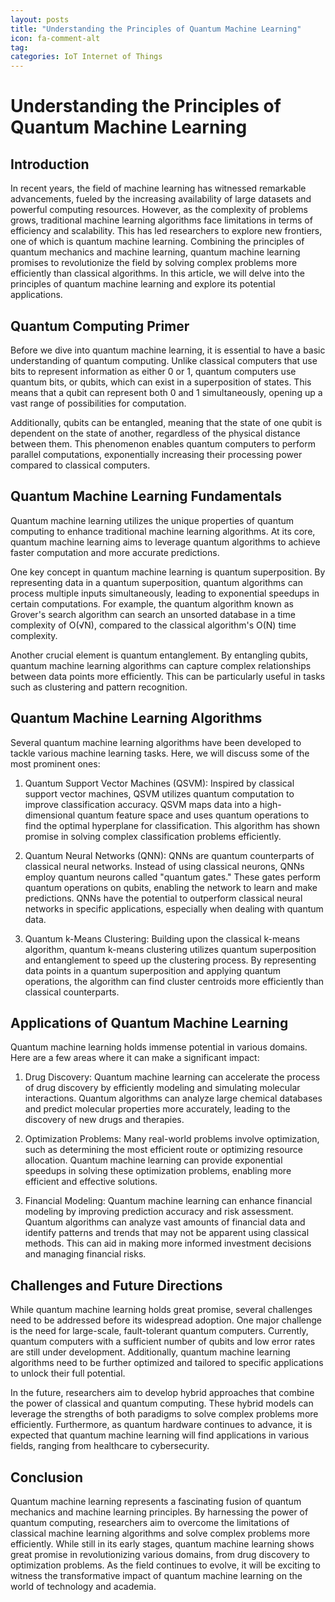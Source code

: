 ```yaml
---
layout: posts
title: "Understanding the Principles of Quantum Machine Learning"
icon: fa-comment-alt
tag:      
categories: IoT Internet of Things
---
```



# Understanding the Principles of Quantum Machine Learning

## Introduction
In recent years, the field of machine learning has witnessed remarkable advancements, fueled by the increasing availability of large datasets and powerful computing resources. However, as the complexity of problems grows, traditional machine learning algorithms face limitations in terms of efficiency and scalability. This has led researchers to explore new frontiers, one of which is quantum machine learning. Combining the principles of quantum mechanics and machine learning, quantum machine learning promises to revolutionize the field by solving complex problems more efficiently than classical algorithms. In this article, we will delve into the principles of quantum machine learning and explore its potential applications.

## Quantum Computing Primer
Before we dive into quantum machine learning, it is essential to have a basic understanding of quantum computing. Unlike classical computers that use bits to represent information as either 0 or 1, quantum computers use quantum bits, or qubits, which can exist in a superposition of states. This means that a qubit can represent both 0 and 1 simultaneously, opening up a vast range of possibilities for computation.

Additionally, qubits can be entangled, meaning that the state of one qubit is dependent on the state of another, regardless of the physical distance between them. This phenomenon enables quantum computers to perform parallel computations, exponentially increasing their processing power compared to classical computers.

## Quantum Machine Learning Fundamentals
Quantum machine learning utilizes the unique properties of quantum computing to enhance traditional machine learning algorithms. At its core, quantum machine learning aims to leverage quantum algorithms to achieve faster computation and more accurate predictions.

One key concept in quantum machine learning is quantum superposition. By representing data in a quantum superposition, quantum algorithms can process multiple inputs simultaneously, leading to exponential speedups in certain computations. For example, the quantum algorithm known as Grover's search algorithm can search an unsorted database in a time complexity of O(√N), compared to the classical algorithm's O(N) time complexity.

Another crucial element is quantum entanglement. By entangling qubits, quantum machine learning algorithms can capture complex relationships between data points more efficiently. This can be particularly useful in tasks such as clustering and pattern recognition.

## Quantum Machine Learning Algorithms
Several quantum machine learning algorithms have been developed to tackle various machine learning tasks. Here, we will discuss some of the most prominent ones:

1. Quantum Support Vector Machines (QSVM): Inspired by classical support vector machines, QSVM utilizes quantum computation to improve classification accuracy. QSVM maps data into a high-dimensional quantum feature space and uses quantum operations to find the optimal hyperplane for classification. This algorithm has shown promise in solving complex classification problems efficiently.

2. Quantum Neural Networks (QNN): QNNs are quantum counterparts of classical neural networks. Instead of using classical neurons, QNNs employ quantum neurons called "quantum gates." These gates perform quantum operations on qubits, enabling the network to learn and make predictions. QNNs have the potential to outperform classical neural networks in specific applications, especially when dealing with quantum data.

3. Quantum k-Means Clustering: Building upon the classical k-means algorithm, quantum k-means clustering utilizes quantum superposition and entanglement to speed up the clustering process. By representing data points in a quantum superposition and applying quantum operations, the algorithm can find cluster centroids more efficiently than classical counterparts.

## Applications of Quantum Machine Learning
Quantum machine learning holds immense potential in various domains. Here are a few areas where it can make a significant impact:

1. Drug Discovery: Quantum machine learning can accelerate the process of drug discovery by efficiently modeling and simulating molecular interactions. Quantum algorithms can analyze large chemical databases and predict molecular properties more accurately, leading to the discovery of new drugs and therapies.

2. Optimization Problems: Many real-world problems involve optimization, such as determining the most efficient route or optimizing resource allocation. Quantum machine learning can provide exponential speedups in solving these optimization problems, enabling more efficient and effective solutions.

3. Financial Modeling: Quantum machine learning can enhance financial modeling by improving prediction accuracy and risk assessment. Quantum algorithms can analyze vast amounts of financial data and identify patterns and trends that may not be apparent using classical methods. This can aid in making more informed investment decisions and managing financial risks.

## Challenges and Future Directions
While quantum machine learning holds great promise, several challenges need to be addressed before its widespread adoption. One major challenge is the need for large-scale, fault-tolerant quantum computers. Currently, quantum computers with a sufficient number of qubits and low error rates are still under development. Additionally, quantum machine learning algorithms need to be further optimized and tailored to specific applications to unlock their full potential.

In the future, researchers aim to develop hybrid approaches that combine the power of classical and quantum computing. These hybrid models can leverage the strengths of both paradigms to solve complex problems more efficiently. Furthermore, as quantum hardware continues to advance, it is expected that quantum machine learning will find applications in various fields, ranging from healthcare to cybersecurity.

## Conclusion
Quantum machine learning represents a fascinating fusion of quantum mechanics and machine learning principles. By harnessing the power of quantum computing, researchers aim to overcome the limitations of classical machine learning algorithms and solve complex problems more efficiently. While still in its early stages, quantum machine learning shows great promise in revolutionizing various domains, from drug discovery to optimization problems. As the field continues to evolve, it will be exciting to witness the transformative impact of quantum machine learning on the world of technology and academia.